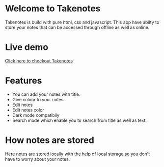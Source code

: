 # Welcome to Takenotes 

Takenotes is build with pure html, css and javascript. This app have abilty to store your notes that can be accessed through offline as well as online.

#  Live  demo	
[Click here to checkout Takenotes](https://ritikkashyap720.github.io/Takenotes/)
    
# Features	

 - You can add your notes with title.
 - Give colour to your notes.
 - Edit notes
 - Edit notes color
 - Dark mode compatibily
 - Search mode which enable you to search from title as well as text.
 


# How notes are stored	

Here notes are stored locally with the help of local storage so you don't have to worry about your notes.	



